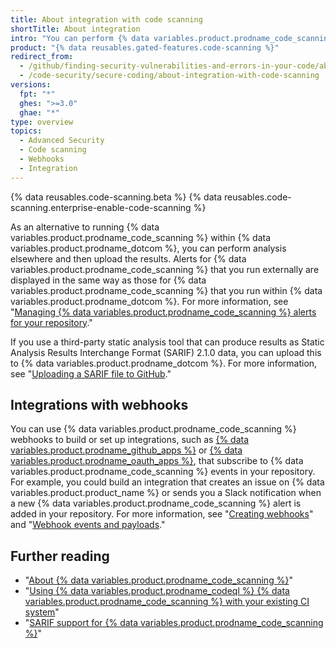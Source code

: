```yaml
---
title: About integration with code scanning
shortTitle: About integration
intro: "You can perform {% data variables.product.prodname_code_scanning %} externally and then display the results in {% data variables.product.prodname_dotcom %}, or set up webhooks that listen to {% data variables.product.prodname_code_scanning %} activity in your repository."
product: "{% data reusables.gated-features.code-scanning %}"
redirect_from:
  - /github/finding-security-vulnerabilities-and-errors-in-your-code/about-integration-with-code-scanning
  - /code-security/secure-coding/about-integration-with-code-scanning
versions:
  fpt: "*"
  ghes: ">=3.0"
  ghae: "*"
type: overview
topics:
  - Advanced Security
  - Code scanning
  - Webhooks
  - Integration
---
```


<!--For this article in earlier GHES versions, see /content/github/finding-security-vulnerabilities-and-errors-in-your-code-->

{% data reusables.code-scanning.beta %}
{% data reusables.code-scanning.enterprise-enable-code-scanning %}

As an alternative to running {% data variables.product.prodname_code_scanning %} within {% data variables.product.prodname_dotcom %}, you can perform analysis elsewhere and then upload the results. Alerts for {% data variables.product.prodname_code_scanning %} that you run externally are displayed in the same way as those for {% data variables.product.prodname_code_scanning %} that you run within {% data variables.product.prodname_dotcom %}. For more information, see "[Managing {% data variables.product.prodname_code_scanning %} alerts for your repository](/code-security/secure-coding/managing-code-scanning-alerts-for-your-repository)."

If you use a third-party static analysis tool that can produce results as Static Analysis Results Interchange Format (SARIF) 2.1.0 data, you can upload this to {% data variables.product.prodname_dotcom %}. For more information, see "[Uploading a SARIF file to GitHub](/code-security/secure-coding/uploading-a-sarif-file-to-github)."

## Integrations with webhooks

You can use {% data variables.product.prodname_code_scanning %} webhooks to build or set up integrations, such as [{% data variables.product.prodname_github_apps %}](/apps/building-github-apps/) or [{% data variables.product.prodname_oauth_apps %}](/apps/building-oauth-apps/), that subscribe to {% data variables.product.prodname_code_scanning %} events in your repository. For example, you could build an integration that creates an issue on {% data variables.product.product_name %} or sends you a Slack notification when a new {% data variables.product.prodname_code_scanning %} alert is added in your repository. For more information, see "[Creating webhooks](/developers/webhooks-and-events/creating-webhooks)" and "[Webhook events and payloads](/developers/webhooks-and-events/webhook-events-and-payloads#code_scanning_alert)."

## Further reading

- "[About {% data variables.product.prodname_code_scanning %}](/code-security/secure-coding/about-code-scanning)"
- "[Using {% data variables.product.prodname_codeql %} {% data variables.product.prodname_code_scanning %} with your existing CI system](/code-security/secure-coding/using-codeql-code-scanning-with-your-existing-ci-system)"
- "[SARIF support for {% data variables.product.prodname_code_scanning %}](/code-security/secure-coding/sarif-support-for-code-scanning)"
